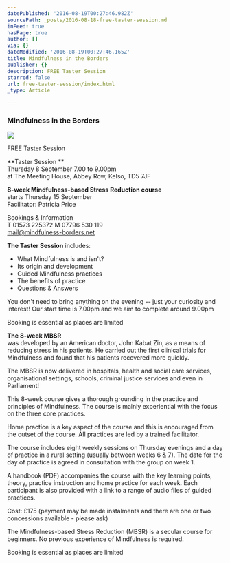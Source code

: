 ```yaml
---
datePublished: '2016-08-19T00:27:46.982Z'
sourcePath: _posts/2016-08-18-free-taster-session.md
inFeed: true
hasPage: true
author: []
via: {}
dateModified: '2016-08-19T00:27:46.165Z'
title: Mindfulness in the Borders
publisher: {}
description: FREE Taster Session
starred: false
url: free-taster-session/index.html
_type: Article

---
```

### Mindfulness in the Borders
![](https://the-grid-user-content.s3-us-west-2.amazonaws.com/4c59a480-7b11-4766-a44a-b79d9796c1e8.jpg)

FREE Taster Session

**Taster Session **  
Thursday 8 September 7.00 to 9.00pm  
at The Meeting House, Abbey Row, Kelso, TD5 7JF

**8-week Mindfulness-based Stress Reduction course**  
starts Thursday 15 September  
Facilitator: Patricia Price

Bookings & Information  
T 01573 225372 M 07796 530 119  
[mail@mindfulness-borders.net][0]

**The Taster Session** includes:

- What Mindfulness is and isn't?  
- Its origin and development  
- Guided Mindfulness practices  
- The benefits of practice  
- Questions & Answers

You don't need to bring anything on the evening -- just your curiosity and interest! Our start time is 7.00pm and we aim to complete around 9.00pm

Booking is essential as places are limited

**The 8-week MBSR**  
was developed by an American doctor, John Kabat Zin, as a means of reducing stress in his patients. He carried out the first clinical trials for Mindfulness and found that his patients recovered more quickly.

The MBSR is now delivered in hospitals, health and social care services, organisational settings, schools, criminal justice services and even in Parliament!

This 8-week course gives a thorough grounding in the practice and principles of Mindfulness. The course is mainly experiential with the focus on the three core practices. 

Home practice is a key aspect of the course and this is encouraged from the outset of the course. All practices are led by a trained facilitator.

The course includes eight weekly sessions on Thursday evenings and a day of practice in a rural setting (usually between weeks 6 & 7). The date for the day of practice is agreed in consultation with the group on week 1\.

A handbook (PDF) accompanies the course with the key learning points, theory, practice instruction and home practice for each week. Each participant is also provided with a link to a range of audio files of guided practices.

Cost: £175 (payment may be made instalments and there are one or two concessions available - please ask)

The Mindfulness-based Stress Reduction (MBSR) is a secular course for beginners. No previous experience of Mindfulness is required.

Booking is essential as places are limited

[0]: http://mail@mindfulness-borders.net/ "Mindfulness Borders"